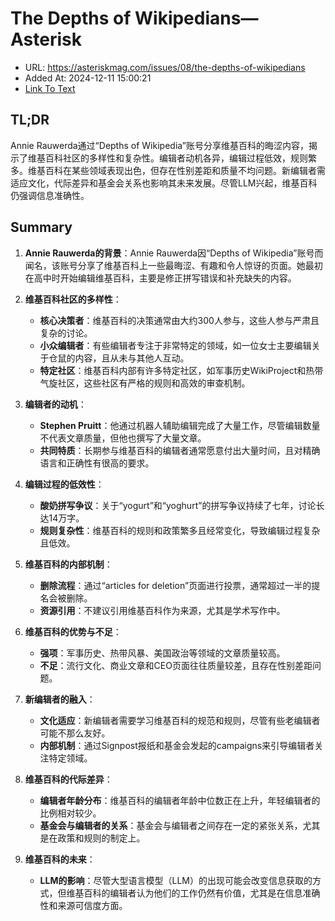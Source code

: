 # The Depths of Wikipedians—Asterisk
- URL: https://asteriskmag.com/issues/08/the-depths-of-wikipedians
- Added At: 2024-12-11 15:00:21
- [Link To Text](2024-12-11-the-depths-of-wikipedians—asterisk_raw.md)

## TL;DR
Annie Rauwerda通过“Depths of Wikipedia”账号分享维基百科的晦涩内容，揭示了维基百科社区的多样性和复杂性。编辑者动机各异，编辑过程低效，规则繁多。维基百科在某些领域表现出色，但存在性别差距和质量不均问题。新编辑者需适应文化，代际差异和基金会关系也影响其未来发展。尽管LLM兴起，维基百科仍强调信息准确性。

## Summary
1. **Annie Rauwerda的背景**：Annie Rauwerda因“Depths of Wikipedia”账号而闻名，该账号分享了维基百科上一些最晦涩、有趣和令人惊讶的页面。她最初在高中时开始编辑维基百科，主要是修正拼写错误和补充缺失的内容。

2. **维基百科社区的多样性**：
   - **核心决策者**：维基百科的决策通常由大约300人参与，这些人参与严肃且复杂的讨论。
   - **小众编辑者**：有些编辑者专注于非常特定的领域，如一位女士主要编辑关于仓鼠的内容，且从未与其他人互动。
   - **特定社区**：维基百科内部有许多特定社区，如军事历史WikiProject和热带气旋社区，这些社区有严格的规则和高效的审查机制。

3. **编辑者的动机**：
   - **Stephen Pruitt**：他通过机器人辅助编辑完成了大量工作，尽管编辑数量不代表文章质量，但他也撰写了大量文章。
   - **共同特质**：长期参与维基百科的编辑者通常愿意付出大量时间，且对精确语言和正确性有很高的要求。

4. **编辑过程的低效性**：
   - **酸奶拼写争议**：关于“yogurt”和“yoghurt”的拼写争议持续了七年，讨论长达14万字。
   - **规则复杂性**：维基百科的规则和政策繁多且经常变化，导致编辑过程复杂且低效。

5. **维基百科的内部机制**：
   - **删除流程**：通过“articles for deletion”页面进行投票，通常超过一半的提名会被删除。
   - **资源引用**：不建议引用维基百科作为来源，尤其是学术写作中。

6. **维基百科的优势与不足**：
   - **强项**：军事历史、热带风暴、美国政治等领域的文章质量较高。
   - **不足**：流行文化、商业文章和CEO页面往往质量较差，且存在性别差距问题。

7. **新编辑者的融入**：
   - **文化适应**：新编辑者需要学习维基百科的规范和规则，尽管有些老编辑者可能不那么友好。
   - **内部机制**：通过Signpost报纸和基金会发起的campaigns来引导编辑者关注特定领域。

8. **维基百科的代际差异**：
   - **编辑者年龄分布**：维基百科的编辑者年龄中位数正在上升，年轻编辑者的比例相对较少。
   - **基金会与编辑者的关系**：基金会与编辑者之间存在一定的紧张关系，尤其是在政策和规则的制定上。

9. **维基百科的未来**：
   - **LLM的影响**：尽管大型语言模型（LLM）的出现可能会改变信息获取的方式，但维基百科的编辑者认为他们的工作仍然有价值，尤其是在信息准确性和来源可信度方面。
